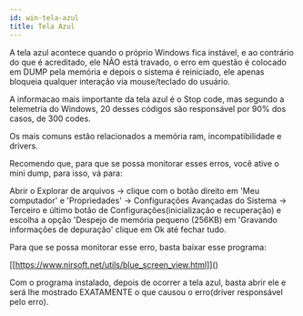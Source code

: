 ```yaml
---
id: win-tela-azul
title: Tela Azul
---
```


A tela azul acontece quando o próprio Windows fica instável, e ao
contrário do que é acreditado, ele NÃO está travado, o erro em questão é
colocado em DUMP pela memória e depois o sistema é reiniciado, ele
apenas bloqueia qualquer interação via mouse/teclado do usuário.

A informacao mais importante da tela azul é o Stop code, mas segundo a
telemetria do Windows, 20 desses códigos são responsável por 90% dos
casos, de 300 codes.

Os mais comuns estão relacionados a memória ram, incompatibilidade e
drivers.

Recomendo que, para que se possa monitorar esses erros, você ative o
mini dump, para isso, vá para:

Abrir o Explorar de arquivos → clique com o botão direito em 'Meu
computador' e 'Propriedades' → Configurações Avançadas do Sistema →
Terceiro e último botão de Configurações(inicialização e recuperação) e
escolha a opção 'Despejo de memória pequeno (256KB) em 'Gravando
informações de depuração' clique em Ok até fechar tudo.

Para que se possa monitorar esse erro, basta baixar esse programa:

[[https://www.nirsoft.net/utils/blue_screen_view.html]]()

Com o programa instalado, depois de ocorrer a tela azul, basta abrir ele
e será lhe mostrado EXATAMENTE o que causou o erro(driver responsável
pelo erro).

